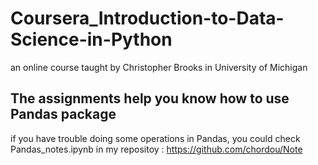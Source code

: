 # Coursera_Introduction-to-Data-Science-in-Pythonan online course taught by Christopher Brooks in University of Michigan## The assignments help you know how to use Pandas packageif you have trouble doing some operations in Pandas, you could check Pandas_notes.ipynb in my repositoy : https://github.com/chordou/Note